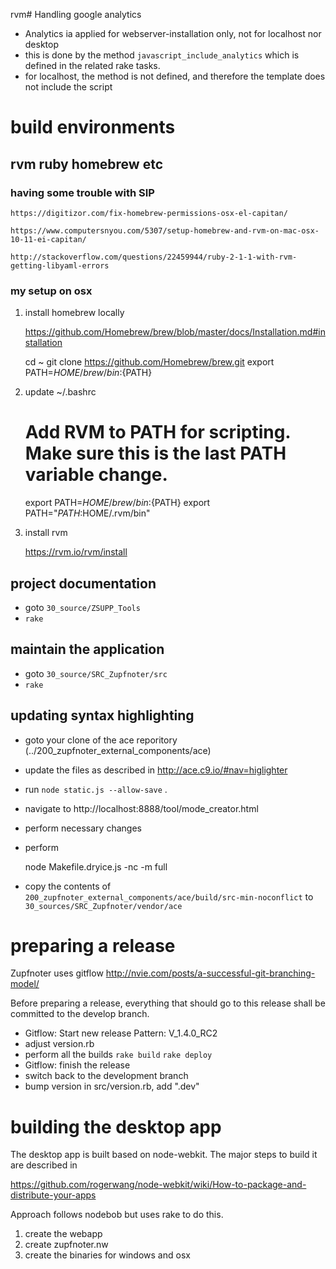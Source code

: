rvm# Handling google analytics

* Analytics ia applied for webserver-installation only, not for localhost nor desktop
* this is done by the method `javascript_include_analytics` which is defined in the related rake tasks.
* for localhost, the method is not defined, and therefore the template does not include the script

# build environments

## rvm ruby homebrew etc

### having some trouble with SIP

    https://digitizor.com/fix-homebrew-permissions-osx-el-capitan/
    
    https://www.computersnyou.com/5307/setup-homebrew-and-rvm-on-mac-osx-10-11-ei-capitan/
    
    http://stackoverflow.com/questions/22459944/ruby-2-1-1-with-rvm-getting-libyaml-errors
    
### my setup on osx
 
1. install homebrew locally
    
    https://github.com/Homebrew/brew/blob/master/docs/Installation.md#installation
    
    cd ~
    git clone https://github.com/Homebrew/brew.git
    export PATH=${HOME}/brew/bin:${PATH}
    
2. update ~/.bashrc 

    # Add RVM to PATH for scripting. Make sure this is the last PATH variable change.
    export PATH=${HOME}/brew/bin:${PATH}
    export PATH="$PATH:$HOME/.rvm/bin"
    
3. install rvm

    https://rvm.io/rvm/install

    

## project documentation

* goto `30_source/ZSUPP_Tools`
* `rake`

## maintain the application

* goto `30_source/SRC_Zupfnoter/src`
* `rake`

## updating syntax highlighting

* goto your clone of the ace reporitory (../200_zupfnoter_external_components/ace)
* update the files as described in <http://ace.c9.io/#nav=higlighter>
* run  `node static.js --allow-save` .
* navigate to http://localhost:8888/tool/mode_creator.html
* perform necessary changes
* perform 

	node Makefile.dryice.js -nc -m full

* copy the contents of `200_zupfnoter_external_components/ace/build/src-min-noconflict` to 
`30_sources/SRC_Zupfnoter/vendor/ace`

# preparing a release

Zupfnoter uses gitflow http://nvie.com/posts/a-successful-git-branching-model/

Before preparing a release, everything that should go to this release shall be committed to the develop branch.

* Gitflow: Start new release
    Pattern: V_1.4.0_RC2
* adjust version.rb
* perform all the builds
	`rake build`
	`rake deploy`
* Gitflow: finish the release
* switch back to the development branch
* bump version in src/version.rb, add ".dev"

# building the desktop app

The desktop app is built based on node-webkit. The major steps to build it are described in

https://github.com/rogerwang/node-webkit/wiki/How-to-package-and-distribute-your-apps

Approach follows nodebob but uses rake to do this.

1. create the webapp
2. create zupfnoter.nw
3. create the binaries for windows and osx



